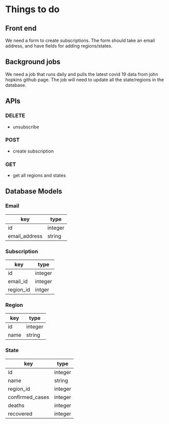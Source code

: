 # Things to do

## Front end
We need a form to create subscriptions. The form should take an email address, and have fields for adding regions/states.

## Background jobs
We need a job that runs daily and pulls the latest covid 19 data from john hopkins github page.
The job will need to update all the state/regions in the database.

## APIs
### DELETE
* unsubscribe

### POST
* create subscription

### GET
* get all regions and states

## Database Models

### Email
|**key**|**type**|
|-------|--------|
|id|integer|
|email_address|string|

### Subscription
|**key**|**type**|
|-------|--------|
|id|integer|
|email_id|integer|
|region_id|intger|

### Region
|**key**|**type**|
|-------|--------|
|id|integer|
|name|string|

### State
|**key**|**type**|
|-------|--------|
|id|integer|
|name|string|
|region_id|integer|
|confirmed_cases|integer|
|deaths|integer|
|recovered|integer|